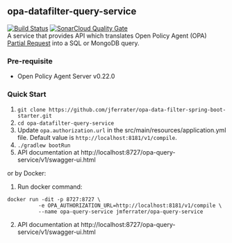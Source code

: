 ## opa-datafilter-query-service
[![Build Status](https://travis-ci.com/jferrater/opa-data-filter-spring-boot-starter.svg?branch=master)](https://travis-ci.com/jferrater/opa-data-filter-spring-boot-starter) [![SonarCloud Quality Gate](https://sonarcloud.io/api/project_badges/measure?project=jferrater_opa-datafilter-query-service&metric=alert_status)](https://sonarcloud.io/dashboard?id=jferrater_opa-datafilter-query-service)
<br>
A service that provides API which translates Open Policy Agent (OPA) [Partial Request](https://www.openpolicyagent.org/docs/latest/rest-api/#compile-api) into a SQL or MongoDB query.

### Pre-requisite
- Open Policy Agent Server v0.22.0

### Quick Start
1. `git clone https://github.com/jferrater/opa-data-filter-spring-boot-starter.git`
2. `cd opa-datafilter-query-service`
3. Update `opa.authorization.url` in the src/main/resources/application.yml file. Default value is `http://localhost:8181/v1/compile`.
3. `./gradlew bootRun`
4. API documentation at http://localhost:8727/opa-query-service/v1/swagger-ui.html

or by Docker:

1. Run docker command:
 ````shell script
docker run -dit -p 8727:8727 \
           -e OPA_AUTHORIZATION_URL=http://localhost:8181/v1/compile \
           --name opa-query-service jmferrater/opa-query-service
````
2. API documentation at http://localhost:8727/opa-query-service/v1/swagger-ui.html


